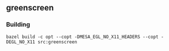 ## greenscreen

### Building

```
bazel build -c opt --copt -DMESA_EGL_NO_X11_HEADERS --copt -DEGL_NO_X11 src:greenscreen
```